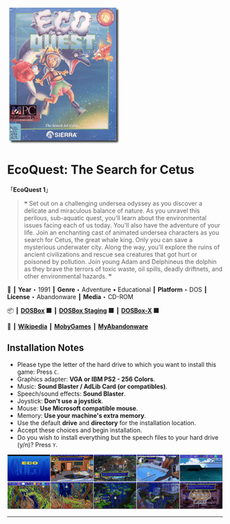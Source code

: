 ![](Thumbnail.png "application-thumbnail")

# EcoQuest: The Search for Cetus

「**EcoQuest 1**」

> ❝ Set out on a challenging undersea odyssey as you discover a delicate and miraculous balance of nature. As you unravel this perilous, sub-aquatic quest, you'll learn about the environmental issues facing each of us today. You'll also have the adventure of your life. Join an enchanting cast of animated undersea characters as you search for Cetus, the great whale king. Only you can save a mysterious underwater city. Along the way, you'll explore the ruins of ancient civilizations and rescue sea creatures that got hurt or poisoned by pollution. Join young Adam and Delphineus the dolphin as they brave the terrors of toxic waste, oil spills, deadly driftnets, and other environmental hazards. ❞
>

📌 ┃ **Year** ‣ 1991 ┃ **Genre** ‣ Adventure • Educational ┃ **Platform** ‣ DOS ┃ **License** ‣ Abandonware ┃ **Media** ‣ CD-ROM 

📦 ┃ **[DOSBox](https://www.dosbox.com/) 🟩** ┃ **[DOSBox Staging](https://dosbox-staging.github.io/) 🟩** ┃ **[DOSBox-X](https://dosbox-x.com/) 🟩** 

📎 ┃ **[Wikipedia](https://en.wikipedia.org/wiki/EcoQuest:_The_Search_for_Cetus)** ┃ **[MobyGames](https://www.mobygames.com/game/584/ecoquest-the-search-for-cetus/)** ┃ **[MyAbandonware](https://www.myabandonware.com/game/ecoquest-the-search-for-cetus-1ra)** 

## Installation Notes
- Please type the letter of the hard drive to which you want to install this game: Press `C`.
- Graphics adapter: **VGA or IBM PS2 - 256 Colors**.
- Music: **Sound Blaster / AdLib Card (or compatibles)**.
- Speech/sound effects: **Sound Blaster**.
- Joystick: **Don't use a joystick**.
- Mouse: **Use Microsoft compatible mouse**.
- Memory: **Use your machine's extra memory**.
- Use the default **drive** and **directory** for the installation location.
- Accept these choices and begin installation.
- Do you wish to install everything but the speech files to your hard drive (y/n)? Press `Y`.

![](Montage.png "EcoQuest: The Search for Cetus")

---

